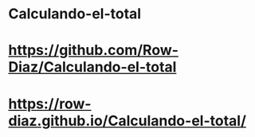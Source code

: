 # Calculando-el-total
# https://github.com/Row-Diaz/Calculando-el-total
# https://row-diaz.github.io/Calculando-el-total/
